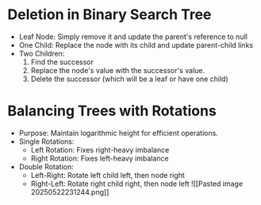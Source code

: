 # Deletion in Binary Search Tree
- Leaf Node: Simply remove it and update the parent's reference to null
- One Child: Replace the node with its child and update parent-child links
- Two Children:
	1. Find the successor
	2. Replace the node's value with the successor's value.
	3. Delete the successor (which will be a leaf or have one child)
# Balancing Trees with Rotations
- Purpose: Maintain logarithmic height for efficient operations.
- Single Rotations:
	- Left Rotation: Fixes right-heavy imbalance
	- Right Rotation: Fixes left-heavy imbalance
- Double Rotation:
	- Left-Right: Rotate left child left, then node right
	- Right-Left: Rotate right child right, then node left
![[Pasted image 20250522231244.png]]
